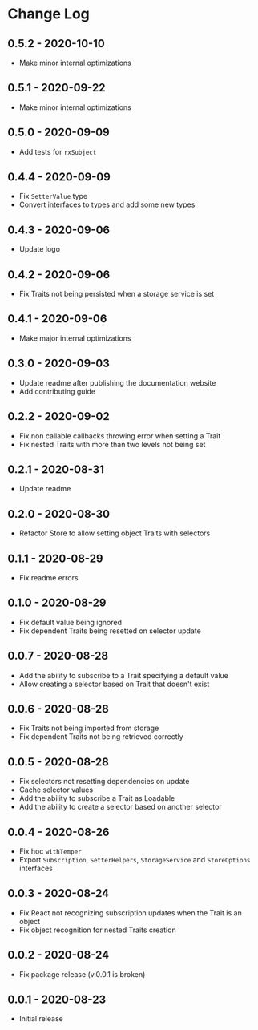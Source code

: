 # Change Log

## 0.5.2 - 2020-10-10

- Make minor internal optimizations

## 0.5.1 - 2020-09-22

- Make minor internal optimizations

## 0.5.0 - 2020-09-09

- Add tests for `rxSubject`

## 0.4.4 - 2020-09-09

- Fix `SetterValue` type
- Convert interfaces to types and add some new types

## 0.4.3 - 2020-09-06

- Update logo

## 0.4.2 - 2020-09-06

- Fix Traits not being persisted when a storage service is set

## 0.4.1 - 2020-09-06

- Make major internal optimizations

## 0.3.0 - 2020-09-03

- Update readme after publishing the documentation website
- Add contributing guide

## 0.2.2 - 2020-09-02

- Fix non callable callbacks throwing error when setting a Trait
- Fix nested Traits with more than two levels not being set

## 0.2.1 - 2020-08-31

- Update readme

## 0.2.0 - 2020-08-30

- Refactor Store to allow setting object Traits with selectors

## 0.1.1 - 2020-08-29

- Fix readme errors

## 0.1.0 - 2020-08-29

- Fix default value being ignored
- Fix dependent Traits being resetted on selector update

## 0.0.7 - 2020-08-28

- Add the ability to subscribe to a Trait specifying a default value
- Allow creating a selector based on Trait that doesn't exist

## 0.0.6 - 2020-08-28

- Fix Traits not being imported from storage
- Fix dependent Traits not being retrieved correctly

## 0.0.5 - 2020-08-28

- Fix selectors not resetting dependencies on update
- Cache selector values
- Add the ability to subscribe a Trait as Loadable
- Add the ability to create a selector based on another selector

## 0.0.4 - 2020-08-26

- Fix hoc `withTemper`
- Export `Subscription`, `SetterHelpers`, `StorageService` and `StoreOptions` interfaces

## 0.0.3 - 2020-08-24

- Fix React not recognizing subscription updates when the Trait is an object
- Fix object recognition for nested Traits creation

## 0.0.2 - 2020-08-24

- Fix package release (v.0.0.1 is broken)

## 0.0.1 - 2020-08-23

- Initial release
